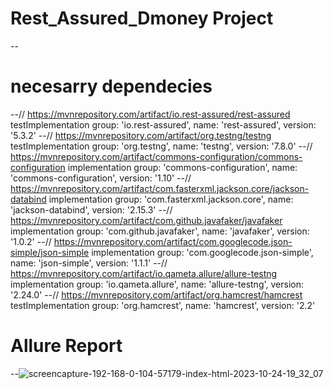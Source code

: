 # Rest_Assured_Dmoney Project
--
# necesarry dependecies 
--// https://mvnrepository.com/artifact/io.rest-assured/rest-assured
    testImplementation group: 'io.rest-assured', name: 'rest-assured', version: '5.3.2'
--// https://mvnrepository.com/artifact/org.testng/testng
    testImplementation group: 'org.testng', name: 'testng', version: '7.8.0'
--// https://mvnrepository.com/artifact/commons-configuration/commons-configuration
    implementation group: 'commons-configuration', name: 'commons-configuration', version: '1.10'
--// https://mvnrepository.com/artifact/com.fasterxml.jackson.core/jackson-databind
    implementation group: 'com.fasterxml.jackson.core', name: 'jackson-databind', version: '2.15.3'
--// https://mvnrepository.com/artifact/com.github.javafaker/javafaker
    implementation group: 'com.github.javafaker', name: 'javafaker', version: '1.0.2'
--// https://mvnrepository.com/artifact/com.googlecode.json-simple/json-simple
    implementation group: 'com.googlecode.json-simple', name: 'json-simple', version: '1.1.1'
--// https://mvnrepository.com/artifact/io.qameta.allure/allure-testng
    implementation group: 'io.qameta.allure', name: 'allure-testng', version: '2.24.0'
--// https://mvnrepository.com/artifact/org.hamcrest/hamcrest
    testImplementation group: 'org.hamcrest', name: 'hamcrest', version: '2.2'

# Allure Report
--![screencapture-192-168-0-104-57179-index-html-2023-10-24-19_32_07](https://github.com/anika-tahsin4152/Rest_Assured_Dmoney/assets/73738319/fa25fa63-5a45-4fc9-81ed-78bb5b04b643)
